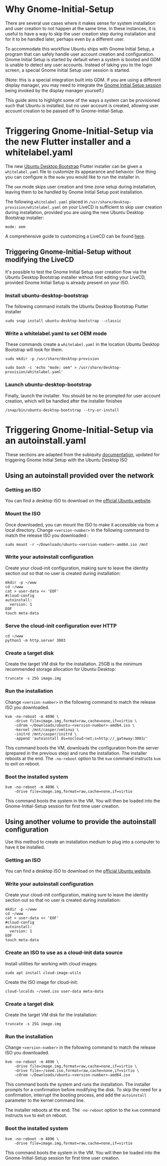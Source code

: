 # Why Gnome-Initial-Setup
There are several use cases where it makes sense for system installation and user creation to not happen at the same 
time. In these instances, it is useful to have a way to skip the user creation step during installation and for it to 
be handled later, perhaps even by a different user.

To accommodate this workflow Ubuntu ships with Gnome Initial Setup, a program that can safely handle user account 
creation and configuration. Gnome Initial Setup is started by default when a system is booted and GDM is unable to
detect any user accounts. Instead of taking you to the login screen, a special Gnome Initial Setup user session is 
started.

(Note: this is a special integration built into GDM. If you are using a different display manager, you may need to
integrate the [Gnome Initial Setup session](https://salsa.debian.org/gnome-team/gnome-initial-setup/-/blob/ubuntu/latest/data/gnome-initial-setup.session.in?ref_type=heads)
being invoked by the display manager yourself.)

This guide aims to highlight some of the ways a system can be provisioned such that Ubuntu is installed, but no user 
account is created, allowing user account creation to be passed off to Gnome-Initial-Setup.

# Triggering Gnome-Initial-Setup via the new Flutter installer and a whitelabel.yaml

The new [Ubuntu Desktop Bootstrap](https://github.com/canonical/ubuntu-desktop-provision) Flutter installer can be 
given a `whitelabel.yaml` file to customize its appearance and behavior. One thing you can configure is the `mode` you 
would like to run the installer in. 

The `oem` mode skips user creation and time zone setup during installation, leaving them to be handled by Gnome Initial 
Setup post installation.

The following `whitelabel.yaml` placed in `/usr/share/desktop-provision/whitelabel.yaml` on your LiveCD is sufficient 
to skip user creation during installation, provided you are using the new Ubuntu Desktop Bootstrap installer:

```
mode: oem
```

A comprehensive guide to customizing a LiveCD can be found [here](https://help.ubuntu.com/community/LiveCDCustomization).

## Triggering Gnome-Initial-Setup without modifying the LiveCD

It's possible to test the Gnome Initial Setup user creation flow via the Ubuntu Desktop Bootstrap installer without first 
editing your LiveCD, provided Gnome Initial Setup is already present on your ISO.

### Install ubuntu-desktop-bootstrap

The following command installs the Ubuntu Desktop Bootstrap Flutter installer
```
sudo snap install ubuntu-desktop-bootstrap --classic
```

### Write a whitelabel.yaml to set OEM mode

These commands create a `whitelabel.yaml` in the location Ubuntu Desktop Bootstrap will look for them.
```
sudo mkdir -p /usr/share/desktop-provision

sudo bash -c 'echo "mode: oem" > /usr/share/desktop-provision/whitelabel.yaml'
```

### Launch ubuntu-desktop-bootstrap

Finally, launch the installer. You should be no be prompted for user account creation, which will be handled after the 
installer finishes
```
/snap/bin/ubuntu-desktop-bootstrap --try-or-install
```

# Triggering Gnome-Initial-Setup via an autoinstall.yaml

These sections are adapted from the subiquity [documentation](https://canonical-subiquity.readthedocs-hosted.com/en/latest/howto/autoinstall-quickstart.html),
updated for triggering Gnome Initial Setup with the Ubuntu Desktop ISO

## Using an autoinstall provided over the network

### Getting an ISO
You can find a desktop ISO to download on the [official Ubuntu website](https://ubuntu.com/download/desktop).

### Mount the ISO
Once downloaded, you can mount the ISO to make it accessible via from a local directory. Change `<version-number>` in 
the following command to match the release ISO you downloaded :

```
sudo mount -r ~/Downloads/ubuntu-<version-number>-amd64.iso /mnt
```

### Write your autoinstall configuration
Create your cloud-init configuration, making sure to leave the identity section out so that no user is created during 
installation:

```
mkdir -p ~/www
cd ~/www
cat > user-data << 'EOF'
#cloud-config
autoinstall:
  version: 1
EOF
touch meta-data
```

### Serve the cloud-init configuration over HTTP

```
cd ~/www
python3 -m http.server 3003
```

### Create a target disk

Create the target VM disk for the installation. 25GB is the minimum recommended storage allocation for Ubuntu Desktop:
```
truncate -s 25G image.img
```

### Run the installation

Change `<version-number>` in the following command to match the release ISO you downloaded.

```
kvm -no-reboot -m 4096 \
    -drive file=image.img,format=raw,cache=none,if=virtio \
    -cdrom ~/Downloads/ubuntu-<version-number>-amd64.iso \
    -kernel /mnt/casper/vmlinuz \
    -initrd /mnt/casper/initrd \
    -append 'autoinstall ds=nocloud-net;s=http://_gateway:3003/'
```
This command boots the VM, downloads the configuration from the server (prepared in the previous step) and runs the 
installation. The installer reboots at the end. The `-no-reboot` option to the `kvm` command instructs `kvm` to exit on reboot.

### Boot the installed system

```
kvm -no-reboot -m 4096 \
    -drive file=image.img,format=raw,cache=none,if=virtio
```
This command boots the system in the VM. You will then be loaded into the Gnome-Initial-Setup session for first time 
user creation.

## Using another volume to provide the autoinstall configuration

Use this method to create an installation medium to plug into a computer to have it be installed.

### Getting an ISO
You can find a desktop ISO to download on the [official Ubuntu website](https://ubuntu.com/download/desktop).

### Write your autoinstall configuration
Create your cloud-init configuration, making sure to leave the identity section out so that no user is created during 
installation:

```
mkdir -p ~/www
cd ~/www
cat > user-data << 'EOF'
#cloud-config
autoinstall:
  version: 1
EOF
touch meta-data
```

### Create an ISO to use as a cloud-init data source

Install utilities for working with cloud images:
```
sudo apt install cloud-image-utils
```

Create the ISO image for cloud-init:
```
cloud-localds ~/seed.iso user-data meta-data
```

### Create a target disk

Create the target VM disk for the installation:
```
truncate -s 25G image.img
```

### Run the installation

Change `<version-number>` in the following command to match the release ISO you downloaded.

```
kvm -no-reboot -m 4096 \
    -drive file=image.img,format=raw,cache=none,if=virtio \
    -drive file=~/seed.iso,format=raw,cache=none,if=virtio \
    -cdrom ~/Downloads/ubuntu-<version-number>-amd64.iso
```

This command boots the system and runs the installation. The installer prompts for a confirmation before modifying the
disk. To skip the need for a confirmation, interrupt the booting process, and add the `autoinstall` parameter to the 
kernel command line.

The installer reboots at the end. The `-no-reboot` option to the `kvm` command instructs `kvm` to exit on reboot.

### Boot the installed system

```
kvm -no-reboot -m 4096 \
    -drive file=image.img,format=raw,cache=none,if=virtio
```

This command boots the system in the VM. You will then be loaded into the Gnome-Initial-Setup session for first time 
user creation.


